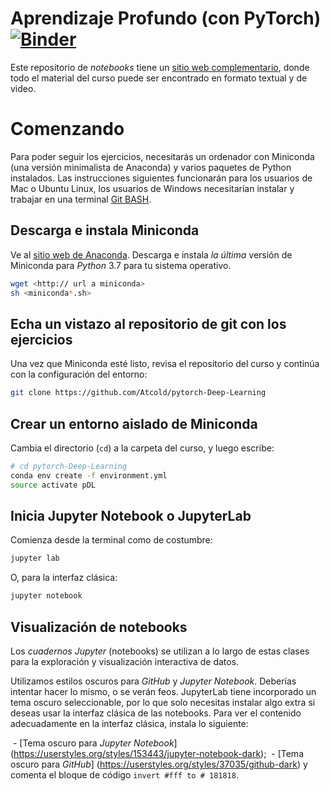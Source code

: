 # Aprendizaje Profundo (con PyTorch) [![Binder](https://mybinder.org/badge_logo.svg)](https://mybinder.org/v2/gh/Atcold/pytorch-Deep-Learning/master)


Este repositorio de *notebooks* tiene un [sitio web complementario](https://atcold.github.io/pytorch-Deep-Learning/), donde todo el material del curso puede ser encontrado en formato textual y de video.


# Comenzando

Para poder seguir los ejercicios, necesitarás un ordenador con Miniconda (una versión minimalista de Anaconda) y varios paquetes de Python instalados.
Las instrucciones siguientes funcionarán para los usuarios de Mac o Ubuntu Linux, los usuarios de Windows necesitarían instalar y trabajar en una terminal [Git BASH](https://gitforwindows.org/).


## Descarga e instala Miniconda

Ve al [sitio web de Anaconda](https://conda.io/miniconda.html).
Descarga e instala *la última* versión de Miniconda para *Python* 3.7 para tu sistema operativo.

```bash
wget <http:// url a miniconda>
sh <miniconda*.sh>
```


## Echa un vistazo al repositorio de git con los ejercicios

Una vez que Miniconda esté listo, revisa el repositorio del curso y continúa con la configuración del entorno:

```bash
git clone https://github.com/Atcold/pytorch-Deep-Learning
```


## Crear un entorno aislado de Miniconda

Cambia el directorio (`cd`) a la carpeta del curso, y luego escribe:

```bash
# cd pytorch-Deep-Learning
conda env create -f environment.yml
source activate pDL
```


## Inicia Jupyter Notebook o JupyterLab

Comienza desde la terminal como de costumbre:

```bash
jupyter lab
```

O, para la interfaz clásica:

```bash
jupyter notebook
```


## Visualización de notebooks

Los *cuadernos Jupyter* (notebooks) se utilizan a lo largo de estas clases para la exploración y visualización interactiva de datos.

Utilizamos estilos oscuros para *GitHub* y *Jupyter Notebook*.
Deberías intentar hacer lo mismo, o se verán feos.
JupyterLab tiene incorporado un tema oscuro seleccionable, por lo que solo necesitas instalar algo extra si deseas usar la interfaz clásica de las notebooks.
Para ver el contenido adecuadamente en la interfaz clásica, instala lo siguiente:

 - [Tema oscuro para *Jupyter Notebook*] (https://userstyles.org/styles/153443/jupyter-notebook-dark);
 - [Tema oscuro para *GitHub*] (https://userstyles.org/styles/37035/github-dark) y comenta el bloque de código `invert #fff to # 181818`.